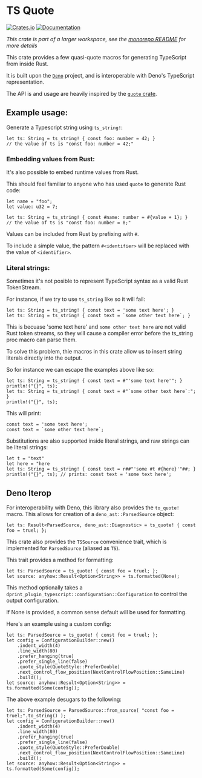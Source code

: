 # TS Quote

[![Crates.io](https://img.shields.io/crates/v/ts_quote.svg)](https://crates.io/crates/ts_quote)
[![Documentation](https://docs.rs/ts_quote/badge.svg)](https://docs.rs/ts_quote)

*This crate is part of a larger workspace, see the [monorepo README](https://github.com/spencerkohan/type_reflect) for more details*

This crate provides a few quasi-quote macros for generating TypeScript from inside Rust.

It is built upon the [`Deno`](https://deno.com) project, and is interoperable with Deno's TypeScript representation.

The API is and usage are heavily inspired by the [`quote` crate](https://crates.io/crates/quote).

## Example usage:

Generate a Typescript string using `ts_string!`:

```
let ts: String = ts_string! { const foo: number = 42; }
// the value of ts is "const foo: number = 42;"
```

### Embedding values from Rust:

It's also possible to embed runtime values from Rust.

This should feel familiar to anyone who has used `quote` to generate Rust code:

```
let name = "foo";
let value: u32 = 7;

let ts: String = ts_string! { const #name: number = #{value + 1}; }
// the value of ts is "const foo: number = 8;"
```

Values can be included from Rust by prefixing with `#`.

To include a simple value, the pattern `#<identifier>` will be replaced with the value of `<identifier>`.

### Literal strings:

Sometimes it's not posible to represent TypeScript syntax as a valid Rust TokenStream.

For instance, if we try to use `ts_string` like so it will fail:

```
let ts: String = ts_string! { const text = 'some text here'; }
let ts: String = ts_string! { const text = `some other text here`; }
```

This is becuase 'some text here' and `some other text here` are not valid Rust token streams, so they will cause a compiler error before the ts_string proc macro can parse them.

To solve this problem, thie macros in this crate allow us to insert string literals directly into the output.

So for instance we can escape the examples above like so:

```
let ts: String = ts_string! { const text = #"'some text here'"; }
println!("{}", ts);
let ts: String = ts_string! { const text = #"`some other text here`:"; }
println!("{}", ts);
```

This will print:

```
const text = 'some text here';
const text = `some other text here`;
```

Substitutions are also supported inside literal strings, and raw strings can be literal strings:

```
let t = "text"
let here = "here
let ts: String = ts_string! { const text = r##"'some #t #{here}'"##; }
println!("{}", ts); // prints: const text = 'some text here';
```

## Deno Iterop

For interoperability with Deno, this library also provides the `to_quote!` macro.  This allows for creation of a `deno_ast::ParsedSource` object:

```
let ts: Result<ParsedSource, deno_ast::Diagnostic> = ts_quote! { const foo = truel; };
```

This crate also provides the `TSSource` convenience trait, which is implemented for `ParsedSource` (aliased as `TS`).

This trait provides a method for formatting:

```
let ts: ParsedSource = ts_quote! { const foo = truel; };
let source: anyhow::Result<Option<String>> = ts.formatted(None);
```

This method optionally takes a `dprint_plugin_typescript::configuration::Configuration` to control the output configuration.

If None is provided, a common sense default will be used for formatting.

Here's an example using a custom config:

```
let ts: ParsedSource = ts_quote! { const foo = truel; };
let config = ConfigurationBuilder::new()
    .indent_width(4)
    .line_width(80)
    .prefer_hanging(true)
    .prefer_single_line(false)
    .quote_style(QuoteStyle::PreferDouble)
    .next_control_flow_position(NextControlFlowPosition::SameLine)
    .build();
let source: anyhow::Result<Option<String>> = ts.formatted(Some(config));
```

The above example desugars to the following:

```
let ts: ParsedSource = ParsedSource::from_source( "const foo = truel;".to_string() );
let config = ConfigurationBuilder::new()
    .indent_width(4)
    .line_width(80)
    .prefer_hanging(true)
    .prefer_single_line(false)
    .quote_style(QuoteStyle::PreferDouble)
    .next_control_flow_position(NextControlFlowPosition::SameLine)
    .build();
let source: anyhow::Result<Option<String>> = ts.formatted(Some(config));
```
